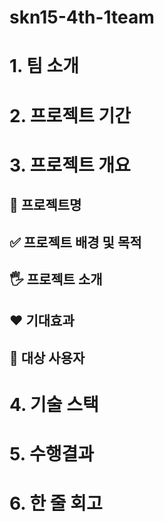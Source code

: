 # skn15-4th-1team
# 1. 팀 소개
# 2. 프로젝트 기간
# 3. 프로젝트 개요

## 📕 프로젝트명
## ✅ 프로젝트 배경 및 목적
## 🖐️ 프로젝트 소개
## ❤️ 기대효과
## 👤 대상 사용자
# 4. 기술 스택
# 5. 수행결과
# 6. 한 줄 회고
